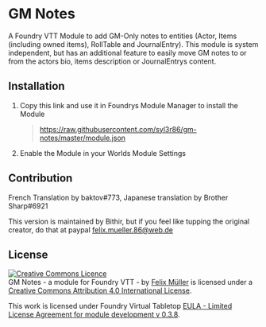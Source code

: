 # GM Notes

A Foundry VTT Module to add GM-Only notes to entities (Actor, Items (including owned items), RollTable and JournalEntry).
This module is system independent, but has an additional feature to easily move GM notes to or from the actors bio, items description or JournalEntrys content.

## Installation
1. Copy this link and use it in Foundrys Module Manager to install the Module

    > https://raw.githubusercontent.com/syl3r86/gm-notes/master/module.json
    
2. Enable the Module in your Worlds Module Settings

## Contribution
French Translation by baktov#773, Japanese translation by Brother Sharp#6921

This version is maintained by Bithir, but if you feel like tupping the original creator, do that at paypal felix.mueller.86@web.de

## License
<a rel="license" href="http://creativecommons.org/licenses/by/4.0/"><img alt="Creative Commons Licence" style="border-width:0" src="https://i.creativecommons.org/l/by/4.0/88x31.png" /></a><br /><span xmlns:dct="http://purl.org/dc/terms/" property="dct:title">GM Notes - a module for Foundry VTT -</span> by <a xmlns:cc="http://creativecommons.org/ns#" href="https://github.com/syl3r86?tab=repositories" property="cc:attributionName" rel="cc:attributionURL">Felix Müller</a> is licensed under a <a rel="license" href="http://creativecommons.org/licenses/by/4.0/">Creative Commons Attribution 4.0 International License</a>.

This work is licensed under Foundry Virtual Tabletop [EULA - Limited License Agreement for module development v 0.3.8](http://foundryvtt.com/pages/license.html).
